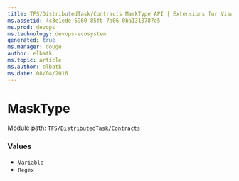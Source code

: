 ```yaml
---
title: TFS/DistributedTask/Contracts MaskType API | Extensions for Visual Studio Team Services
ms.assetid: 4c3e1ede-5960-85fb-7a06-0ba1310787e5
ms.prod: devops
ms.technology: devops-ecosystem
generated: true
ms.manager: douge
author: elbatk
ms.topic: article
ms.author: elbatk
ms.date: 08/04/2016
---
```


# MaskType

Module path: `TFS/DistributedTask/Contracts`

### Values

* `Variable` 
* `Regex` 
